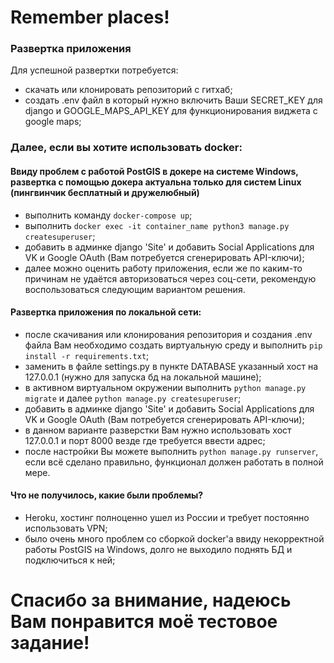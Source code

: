 # Remember places!

### Развертка приложения
Для успешной развертки потребуется:
- скачать или клонировать репозиторий с гитхаб;
- создать .env файл в который нужно включить Ваши SECRET_KEY для django и GOOGLE_MAPS_API_KEY для функционирования виджета с google maps;

### Далее, если вы хотите использовать docker:
#### Ввиду проблем с работой PostGIS в докере на системе Windows, развертка с помощью докера актуальна только для систем Linux (пингвинчик бесплатный и дружелюбный)
- выполнить команду ```docker-compose up```;
- выполнить ```docker exec -it container_name python3 manage.py createsuperuser```;
- добавить в админке django 'Site' и добавить Social Applications для VK и Google OAuth (Вам потребуется сгенерировать API-ключи);
- далее можно оценить работу приложения, если же по каким-то причинам не удаётся авторизоваться через соц-сети, рекомендую воспользоваться следующим вариантом решения.

#### Развертка приложения по локальной сети:
- после скачивания или клонирования репозитория и создания .env файла Вам необходимо создать виртуальную среду и выполнить ```pip install -r requirements.txt```;
- заменить в файле settings.py в пункте DATABASE указанный хост на 127.0.0.1 (нужно для запуска бд на локальной машине);
- в активном виртуальном окружении выполнить ```python manage.py migrate``` и далее ```python manage.py createsuperuser```;
- добавить в админке django 'Site' и добавить Social Applications для VK и Google OAuth (Вам потребуется сгенерировать API-ключи);
- в данном варианте разверстки Вам нужно использовать хост 127.0.0.1 и порт 8000 везде где требуется ввести адрес;
- после настройки Вы можете выполнить ```python manage.py runserver```, если всё сделано правильно, функционал должен работать в полной мере.

#### Что не получилось, какие были проблемы?
- Heroku, хостинг полноценно ушел из России и требует постоянно использовать VPN;
- было очень много проблем со сборкой docker'a ввиду некорректной работы PostGIS на Windows, долго не выходило поднять БД и подключиться к ней;

# Спасибо за внимание, надеюсь Вам понравится моё тестовое задание!

